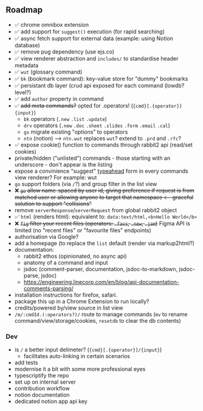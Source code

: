 ## Roadmap

- ✅ chrome omnibox extension
- ✅ add support for `suggest()` execution (for rapid searching)
- ✅ async fetch support for external data (example: using Notion database)
- ✅ remove pug dependency (use ejs.co)
- ✅ view renderer abstraction and `includes/` to standardise header metadata
- ✅ `wut` (glossary command)
- ✅ `bk` (bookmark command): key-value store for "dummy" bookmarks
- ✅ persistant db layer (crud api exposed for each command (lowdb? level?)
- ✅ add `author` property in command
- ✅ ~~add meta commands?~~ opted for .operators! (`{cmd}[.{operator}] {input}`)
  - `bk` operators (`.new` `.list` `.update`)
  - `drv` operators (`.new` `.doc` `.sheet` `.slides` `.form` `.email` `.cal`)
  - `gs` migrate existing "options" to operators
  - `ntn` (notion) --> `ntn.wut` replaces `wut`? extend to `.prd` and `.rfc`?
- ✅ expose cookie() function to commands through rabbit2 api (read/set cookies)
- private/hidden ("unlisted") commands - those starting with an underscore - don't appear is the listing
- expose a convinience "suggest" [typeahead](https://twitter.github.io/typeahead.js/examples/) form in every commands view renderer? For example: wut
- `go` support folders (via `/`?) and group filter in the list view
- ❌ ~~`go` allow name-spaced by user id, giving preference if request is from matched user or allowing anyone to target that namespace <-- graceful solution to support "collisions"~~
- remove `serverResponse`/`serverRequest` from global rabbit2 object
- ✅ `html` (renders html): equivalent to: `data:text/html,<b>Hello World</b>`
- ❌ ~~`fig` filter your recent files (operators: `.favs`, `.new`, `.jam`)~~ Figma API is limited (no "recent files" or "favourite files" endpoints)
- authorisation via Google?
- add a homepage (to replace the `list` default (render via markup2html?)
- documentation:
  - rabbit2 ethos (opinionated, no async api)
  - anatomy of a command and input
  - jsdoc (comment-parser, documentation, jsdoc-to-markdown, jsdoc-parse, jsdoc)
  - https://engineering.linecorp.com/en/blog/api-documentation-comments-parsing/
- installation instructions for firefox, safari.
- package this up in a Chrome Extension to run locally?
- credits/powered by/view source in list view
- `/m/:cmdId.(:operators?)/` route to manage commands (`mv` to rename command/view/storage/cookies, `resetdb` to clear the db contents)

### Dev
  - is `/` a better input delimeter? (`{cmd}[.{operator}]/{input}`)
    - facilitates auto-linking in certain scenarios
  - add tests
  - modernise it a bit with some more professional eyes
  - typescriptify the repo
  - set up on internal server
  - contribution workflow
  - notion documentation
  - dedicated notion app api key

